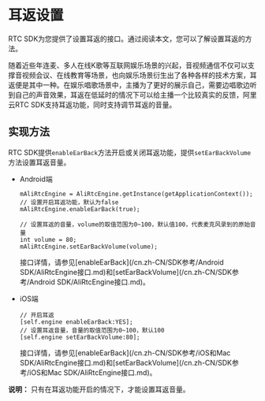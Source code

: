 # 耳返设置

RTC SDK为您提供了设置耳返的接口。通过阅读本文，您可以了解设置耳返的方法。

随着近些年连麦、多人在线K歌等互联网娱乐场景的兴起，音视频通信不仅可以支撑音视频会议、在线教育等场景，也向娱乐场景衍生出了各种各样的技术方案，耳返便是其中一种。在娱乐唱歌场景中，主播为了更好的展示自己，需要边唱歌边听到自己的声音效果，耳返在低延时的情况下可以给主播一个比较真实的反馈，阿里云RTC SDK支持耳返功能，同时支持调节耳返的音量。

## 实现方法

RTC SDK提供`enableEarBack`方法开启或关闭耳返功能，提供`setEarBackVolume`方法设置耳返音量。

-   Android端

    ```
    mAliRtcEngine = AliRtcEngine.getInstance(getApplicationContext());
    // 设置开启耳返功能，默认为false
    mAliRtcEngine.enableEarBack(true);
    
    // 设置耳返的音量，volume的取值范围为0~100，默认值100，代表麦克风录到的原始音量
    int volume = 80;
    mAliRtcEngine.setEarBackVolume(volume);
    ```

    接口详情，请参见[enableEarBack](/cn.zh-CN/SDK参考/Android SDK/AliRtcEngine接口.md)和[setEarBackVolume](/cn.zh-CN/SDK参考/Android SDK/AliRtcEngine接口.md)。

-   iOS端

    ```
    // 开启耳返
    [self.engine enableEarBack:YES];
    // 设置耳返音量，音量的取值范围为0~100，默认100
    [self.engine setEarBackVolume:80];
    ```

    接口详情，请参见[enableEarBack](/cn.zh-CN/SDK参考/iOS和Mac SDK/AliRtcEngine接口.md)和[setEarBackVolume](/cn.zh-CN/SDK参考/iOS和Mac SDK/AliRtcEngine接口.md)。


**说明：** 只有在耳返功能开启的情况下，才能设置耳返音量。


